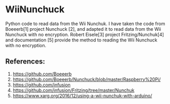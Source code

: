 # WiiNunchuck
Python code to read data from the Wii Nunchuk.
I have taken the code from Boeeerb[1] project Nunchuck [2], and adapted it to read data from the Wii Nunchuck with no encryption. 
Robert Eisele[3] project Fritzing/Nunchuk[4] and documentation [5] provide the method to reading the Wii Nunchuck with no encryption.


## References:
1. https://github.com/Boeeerb
2. https://github.com/Boeeerb/Nunchuck/blob/master/Raspberry%20Pi/
3. https://github.com/infusion
4. https://github.com/infusion/Fritzing/tree/master/Nunchuk
5. https://www.xarg.org/2016/12/using-a-wii-nunchuk-with-arduino/
